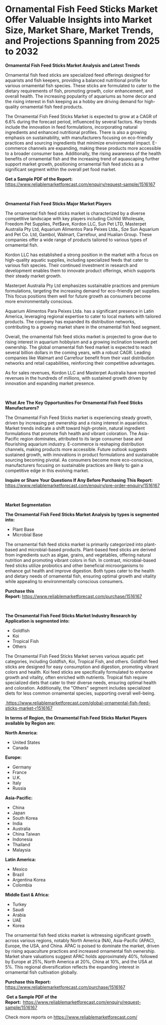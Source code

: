 <p><h1>Ornamental Fish Feed Sticks Market Offer Valuable Insights into Market Size, Market Share, Market Trends, and Projections Spanning from 2025 to 2032</h1></p><p><strong>Ornamental Fish Feed Sticks Market Analysis and Latest Trends</strong></p>
<p><p>Ornamental fish feed sticks are specialized feed offerings designed for aquarists and fish keepers, providing a balanced nutritional profile for various ornamental fish species. These sticks are formulated to cater to the dietary requirements of fish, promoting growth, color enhancement, and overall health. The increasing popularity of aquariums as home decor and the rising interest in fish keeping as a hobby are driving demand for high-quality ornamental fish feed products.</p><p>The Ornamental Fish Feed Sticks Market is expected to grow at a CAGR of 6.6% during the forecast period, influenced by several factors. Key trends include the innovation in feed formulations, incorporating natural ingredients and enhanced nutritional profiles. There is also a growing emphasis on sustainability, with manufacturers focusing on eco-friendly practices and sourcing ingredients that minimize environmental impact. E-commerce channels are expanding, making these products more accessible to a broader consumer base. Additionally, the rising awareness of the health benefits of ornamental fish and the increasing trend of aquascaping further support market growth, positioning ornamental fish feed sticks as a significant segment within the overall pet food market.</p></p>
<p><strong>Get a Sample PDF of the Report:&nbsp;</strong> <a href="https://www.reliablemarketforecast.com/enquiry/request-sample/1516167?utm_campaign=1890&utm_medium=2&utm_source=Github&utm_content=ia&utm_term=18012025&utm_id=ornamental-fish-feed-sticks">https://www.reliablemarketforecast.com/enquiry/request-sample/1516167</a></p>
<p>&nbsp;</p>
<p><strong>Ornamental Fish Feed Sticks Major Market Players</strong></p>
<p><p>The ornamental fish feed sticks market is characterized by a diverse competitive landscape with key players including Cichlid Wholesale, Freedom Pet Supplies, Pet$ave, Kordon LLC, Sun Pet LTD, Masterpet Australia Pty Ltd, Aquarium Alimentos Para Peixes Ltda., Sze Sun Aquarium and Pet Co. Ltd, Gambol, Walmart, Carrefour, and Hualian Group. These companies offer a wide range of products tailored to various types of ornamental fish.</p><p>Kordon LLC has established a strong position in the market with a focus on high-quality aquatic supplies, including specialized feeds that cater to various fish species. Their continued investment in research and development enables them to innovate product offerings, which supports their steady market growth.</p><p>Masterpet Australia Pty Ltd emphasizes sustainable practices and premium formulations, targeting the increasing demand for eco-friendly pet supplies. This focus positions them well for future growth as consumers become more environmentally conscious.</p><p>Aquarium Alimentos Para Peixes Ltda. has a significant presence in Latin America, leveraging regional expertise to cater to local markets with tailored products. The company has expanded its distribution networks, contributing to a growing market share in the ornamental fish feed segment.</p><p>Overall, the ornamental fish feed sticks market is projected to grow due to rising interest in aquarium hobbyism and a growing inclination towards pet ownership. The global ornamental fish feed market is expected to reach several billion dollars in the coming years, with a robust CAGR. Leading companies like Walmart and Carrefour benefit from their vast distribution networks and retail capabilities, reinforcing their competitive advantages.</p><p>As for sales revenues, Kordon LLC and Masterpet Australia have reported revenues in the hundreds of millions, with sustained growth driven by innovation and expanding market presence.</p></p>
<p>&nbsp;</p>
<p><strong>What Are The Key Opportunities For Ornamental Fish Feed Sticks Manufacturers?</strong></p>
<p><p>The Ornamental Fish Feed Sticks market is experiencing steady growth, driven by increasing pet ownership and a rising interest in aquaristics. Market trends indicate a shift toward high-protein, natural ingredient formulations that promote fish health and vibrant coloration. The Asia-Pacific region dominates, attributed to its large consumer base and flourishing aquarium industry. E-commerce is reshaping distribution channels, making products more accessible. Future outlook suggests sustained growth, with innovations in product formulations and sustainable sourcing becoming pivotal. As consumers become more eco-conscious, manufacturers focusing on sustainable practices are likely to gain a competitive edge in this evolving market.</p></p>
<p><strong>Inquire or Share Your Questions If Any Before Purchasing This Report:</strong> <a href="https://www.reliablemarketforecast.com/enquiry/pre-order-enquiry/1516167?utm_campaign=1890&utm_medium=2&utm_source=Github&utm_content=ia&utm_term=18012025&utm_id=ornamental-fish-feed-sticks">https://www.reliablemarketforecast.com/enquiry/pre-order-enquiry/1516167</a></p>
<p>&nbsp;</p>
<p><strong>Market Segmentation</strong></p>
<p><strong>The Ornamental Fish Feed Sticks Market Analysis by types is segmented into:</strong></p>
<p><ul><li>Plant Base</li><li>Microbial Base</li></ul></p>
<p><p>The ornamental fish feed sticks market is primarily categorized into plant-based and microbial-based products. Plant-based feed sticks are derived from ingredients such as algae, grains, and vegetables, offering natural nutrition and promoting vibrant colors in fish. In contrast, microbial-based feed sticks utilize probiotics and other beneficial microorganisms to enhance gut health and improve digestion. Both types cater to the health and dietary needs of ornamental fish, ensuring optimal growth and vitality while appealing to environmentally conscious consumers.</p></p>
<p><strong>Purchase this Report:&nbsp;</strong><a href="https://www.reliablemarketforecast.com/purchase/1516167?utm_campaign=1890&utm_medium=2&utm_source=Github&utm_content=ia&utm_term=18012025&utm_id=ornamental-fish-feed-sticks">https://www.reliablemarketforecast.com/purchase/1516167</a></p>
<p>&nbsp;</p>
<p><strong>The Ornamental Fish Feed Sticks Market Industry Research by Application is segmented into:</strong></p>
<p><ul><li>Goldfish</li><li>Koi</li><li>Tropical Fish</li><li>Others</li></ul></p>
<p><p>The Ornamental Fish Feed Sticks Market serves various aquatic pet categories, including Goldfish, Koi, Tropical Fish, and others. Goldfish feed sticks are designed for easy consumption and digestion, promoting vibrant colors and health. Koi feed sticks are specifically formulated to enhance growth and vitality, often enriched with nutrients. Tropical fish require specialized diets that cater to their diverse needs, ensuring optimal health and coloration. Additionally, the "Others" segment includes specialized diets for less common ornamental species, supporting overall well-being.</p></p>
<p><a href="https://www.reliablemarketforecast.com/global-ornamental-fish-feed-sticks-market-r1516167?utm_campaign=1890&utm_medium=2&utm_source=Github&utm_content=ia&utm_term=18012025&utm_id=ornamental-fish-feed-sticks">&nbsp;https://www.reliablemarketforecast.com/global-ornamental-fish-feed-sticks-market-r1516167</a></p>
<p><strong>In terms of Region, the Ornamental Fish Feed Sticks Market Players available by Region are:</strong></p>
<p>
    <p> <strong> North America: </strong>
        <ul>
            <li>United States</li>
            <li>Canada</li>
        </ul>
        </p> 
    <p> <strong> Europe: </strong>
        <ul>
            <li>Germany</li>
            <li>France</li>
            <li>U.K.</li>
            <li>Italy</li>
            <li>Russia</li>
        </ul>
        </p> 
    <p> <strong> Asia-Pacific: </strong>
        <ul>
            <li>China</li>
            <li>Japan</li>
            <li>South Korea</li>
            <li>India</li>
            <li>Australia</li>
            <li>China Taiwan</li>
            <li>Indonesia</li>
            <li>Thailand</li>
            <li>Malaysia</li>
        </ul>
        </p> 
    <p> <strong> Latin America: </strong>
        <ul>
            <li>Mexico</li>
            <li>Brazil</li>
            <li>Argentina Korea</li>
            <li>Colombia</li>
        </ul>
        </p> 
    <p> <strong> Middle East & Africa: </strong>
        <ul>
            <li>Turkey</li>
            <li>Saudi</li>
            <li>Arabia</li>
            <li>UAE</li>
            <li>Korea</li>
        </ul>
    </p>
    </p>
<p><p>The ornamental fish feed sticks market is witnessing significant growth across various regions, notably North America (NA), Asia-Pacific (APAC), Europe, the USA, and China. APAC is poised to dominate the market, driven by rising aquaculture practices and increased ornamental fish ownership. Market share valuations suggest APAC holds approximately 40%, followed by Europe at 25%, North America at 20%, China at 10%, and the USA at 5%. This regional diversification reflects the expanding interest in ornamental fish cultivation globally.</p></p>
<p><strong>Purchase this Report: </strong><a href="https://www.reliablemarketforecast.com/purchase/1516167?utm_campaign=1890&utm_medium=2&utm_source=Github&utm_content=ia&utm_term=18012025&utm_id=ornamental-fish-feed-sticks">https://www.reliablemarketforecast.com/purchase/1516167</a></p>
<p>&nbsp;<strong>Get a Sample PDF of the Report:&nbsp;&nbsp;</strong><a href="https://www.reliablemarketforecast.com/enquiry/request-sample/1516167?utm_campaign=1890&utm_medium=2&utm_source=Github&utm_content=ia&utm_term=18012025&utm_id=ornamental-fish-feed-sticks">https://www.reliablemarketforecast.com/enquiry/request-sample/1516167</a></p>
<p><strong></strong></p>
<p>Check more reports on <a href="https://www.reliablemarketforecast.com/?utm_campaign=1890&utm_medium=2&utm_source=Github&utm_content=ia&utm_term=18012025&utm_id=ornamental-fish-feed-sticks">https://www.reliablemarketforecast.com/</a></p>